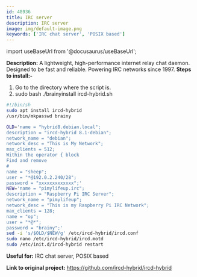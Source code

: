 ```yaml
---
id: 48936
title: IRC server
description: IRC server
image: img/default-image.png
keywords: ['IRC chat server', 'POSIX based']
---
```



import useBaseUrl from '@docusaurus/useBaseUrl';


**Description:**  A lightweight, high-performance internet relay chat daemon. Designed to be fast and reliable. Powering IRC networks since 1997.
**Steps to install:-**

1.  Go to the directory where the script is.
2.  sudo bash ./brainyinstall ircd-hybrid.sh

```bash
#!/bin/sh
sudo apt install ircd-hybrid
/usr/bin/mkpasswd brainy

OLD='name = "hybrid8.debian.local";
description = "ircd-hybrid 8.1-debian";
network_name = "debian";
network_desc = "This is My Network";
max_clients = 512;
Within the operator { block
Find and remove
#
name = "sheep";
user = "*@192.0.2.240/28";
password = "xxxxxxxxxxxxx";'
NEW='name = "pimylifeup.irc";
description = "Raspberry Pi IRC Server";
network_name = "pimylifeup";
network_desc = "This is my Raspberry Pi IRC Network";
max_clients = 128;
name = "op";
user = "*@*";
password = "brainy";'
sed -i 's/$OLD/$NEW/g' /etc/ircd-hybrid/ircd.conf
sudo nano /etc/ircd-hybrid/ircd.motd
sudo /etc/init.d/ircd-hybrid restart
```
**Useful for:** IRC chat server, POSIX based

**Link to original project:** https://github.com/ircd-hybrid/ircd-hybrid